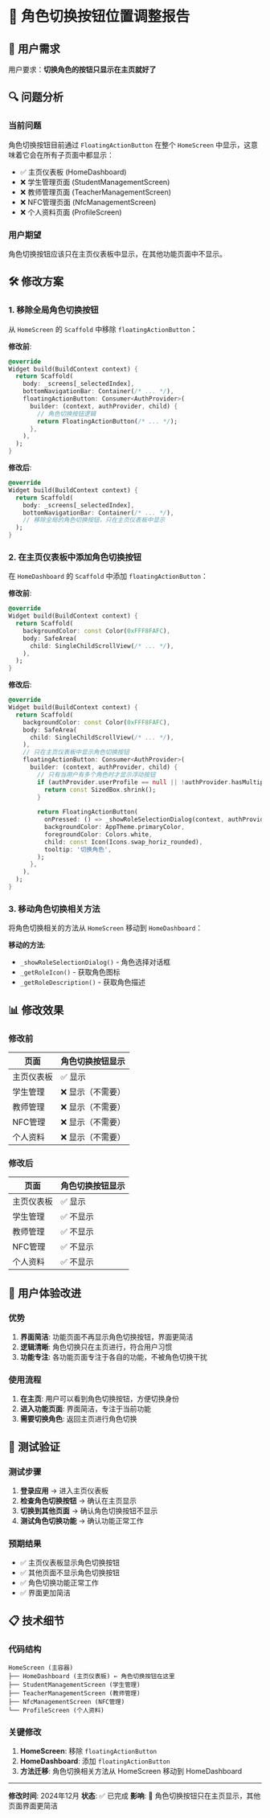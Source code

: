 # 🔄 角色切换按钮位置调整报告

## 🎯 用户需求

用户要求：**切换角色的按钮只显示在主页就好了**

## 🔍 问题分析

### 当前问题
角色切换按钮目前通过 `FloatingActionButton` 在整个 `HomeScreen` 中显示，这意味着它会在所有子页面中都显示：
- ✅ 主页仪表板 (HomeDashboard)
- ❌ 学生管理页面 (StudentManagementScreen)
- ❌ 教师管理页面 (TeacherManagementScreen)
- ❌ NFC管理页面 (NfcManagementScreen)
- ❌ 个人资料页面 (ProfileScreen)

### 用户期望
角色切换按钮应该只在主页仪表板中显示，在其他功能页面中不显示。

## 🛠️ 修改方案

### 1. **移除全局角色切换按钮**
从 `HomeScreen` 的 `Scaffold` 中移除 `floatingActionButton`：

**修改前**:
```dart
@override
Widget build(BuildContext context) {
  return Scaffold(
    body: _screens[_selectedIndex],
    bottomNavigationBar: Container(/* ... */),
    floatingActionButton: Consumer<AuthProvider>(
      builder: (context, authProvider, child) {
        // 角色切换按钮逻辑
        return FloatingActionButton(/* ... */);
      },
    ),
  );
}
```

**修改后**:
```dart
@override
Widget build(BuildContext context) {
  return Scaffold(
    body: _screens[_selectedIndex],
    bottomNavigationBar: Container(/* ... */),
    // 移除全局的角色切换按钮，只在主页仪表板中显示
  );
}
```

### 2. **在主页仪表板中添加角色切换按钮**
在 `HomeDashboard` 的 `Scaffold` 中添加 `floatingActionButton`：

**修改前**:
```dart
@override
Widget build(BuildContext context) {
  return Scaffold(
    backgroundColor: const Color(0xFFF8FAFC),
    body: SafeArea(
      child: SingleChildScrollView(/* ... */),
    ),
  );
}
```

**修改后**:
```dart
@override
Widget build(BuildContext context) {
  return Scaffold(
    backgroundColor: const Color(0xFFF8FAFC),
    body: SafeArea(
      child: SingleChildScrollView(/* ... */),
    ),
    // 只在主页仪表板中显示角色切换按钮
    floatingActionButton: Consumer<AuthProvider>(
      builder: (context, authProvider, child) {
        // 只有当用户有多个角色时才显示浮动按钮
        if (authProvider.userProfile == null || !authProvider.hasMultipleRoles) {
          return const SizedBox.shrink();
        }
        
        return FloatingActionButton(
          onPressed: () => _showRoleSelectionDialog(context, authProvider),
          backgroundColor: AppTheme.primaryColor,
          foregroundColor: Colors.white,
          child: const Icon(Icons.swap_horiz_rounded),
          tooltip: '切换角色',
        );
      },
    ),
  );
}
```

### 3. **移动角色切换相关方法**
将角色切换相关的方法从 `HomeScreen` 移动到 `HomeDashboard`：

**移动的方法**:
- `_showRoleSelectionDialog()` - 角色选择对话框
- `_getRoleIcon()` - 获取角色图标
- `_getRoleDescription()` - 获取角色描述

## 📊 修改效果

### 修改前
| 页面 | 角色切换按钮显示 |
|------|------------------|
| 主页仪表板 | ✅ 显示 |
| 学生管理 | ❌ 显示（不需要） |
| 教师管理 | ❌ 显示（不需要） |
| NFC管理 | ❌ 显示（不需要） |
| 个人资料 | ❌ 显示（不需要） |

### 修改后
| 页面 | 角色切换按钮显示 |
|------|------------------|
| 主页仪表板 | ✅ 显示 |
| 学生管理 | ✅ 不显示 |
| 教师管理 | ✅ 不显示 |
| NFC管理 | ✅ 不显示 |
| 个人资料 | ✅ 不显示 |

## 🎯 用户体验改进

### 优势
1. **界面简洁**: 功能页面不再显示角色切换按钮，界面更简洁
2. **逻辑清晰**: 角色切换只在主页进行，符合用户习惯
3. **功能专注**: 各功能页面专注于各自的功能，不被角色切换干扰

### 使用流程
1. **在主页**: 用户可以看到角色切换按钮，方便切换身份
2. **进入功能页面**: 界面简洁，专注于当前功能
3. **需要切换角色**: 返回主页进行角色切换

## 🧪 测试验证

### 测试步骤
1. **登录应用** → 进入主页仪表板
2. **检查角色切换按钮** → 确认在主页显示
3. **切换到其他页面** → 确认角色切换按钮不显示
4. **测试角色切换功能** → 确认功能正常工作

### 预期结果
- ✅ 主页仪表板显示角色切换按钮
- ✅ 其他页面不显示角色切换按钮
- ✅ 角色切换功能正常工作
- ✅ 界面更加简洁

## 📋 技术细节

### 代码结构
```
HomeScreen (主容器)
├── HomeDashboard (主页仪表板) ← 角色切换按钮在这里
├── StudentManagementScreen (学生管理)
├── TeacherManagementScreen (教师管理)
├── NfcManagementScreen (NFC管理)
└── ProfileScreen (个人资料)
```

### 关键修改
1. **HomeScreen**: 移除 `floatingActionButton`
2. **HomeDashboard**: 添加 `floatingActionButton`
3. **方法迁移**: 角色切换相关方法从 HomeScreen 移动到 HomeDashboard

---

**修改时间**: 2024年12月
**状态**: ✅ 已完成
**影响**: 🎯 角色切换按钮只在主页显示，其他页面界面更简洁
